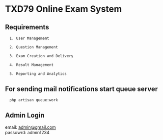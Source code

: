 # TXD79 Online Exam System
## Requirements


```bash
  1. User Management
```
```bash
  2. Question Management
```
```bash
  3. Exam Creation and Delivery
``` 
```bash
  4. Result Management
```
```bash
  5. Reporting and Analytics
```

## For sending mail notifications start queue server
```bash
  php artisan queue:work
```
## Admin Login

email: admin@gmail.com  
passowrd: admin1234